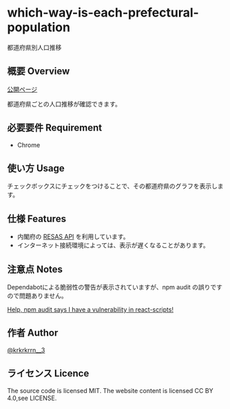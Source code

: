 # which-way-is-each-prefectural-population
都道府県別人口推移

## 概要 Overview

[公開ページ](https://krkrkrrn.github.io/which-way-is-each-prefectural-population/)

都道府県ごとの人口推移が確認できます。

## 必要要件 Requirement

- Chrome

## 使い方 Usage

チェックボックスにチェックをつけることで、その都道府県のグラフを表示します。

## 仕様 Features

- 内閣府の [RESAS API](https://resas.go.jp/#/13/13101) を利用しています。
- インターネット接続環境によっては、表示が遅くなることがあります。

## 注意点 Notes
Dependabotによる脆弱性の警告が表示されていますが、npm audit の誤りですので問題ありません。

[Help, npm audit says I have a vulnerability in react-scripts!](https://github.com/facebook/create-react-app/issues/11174)

## 作者 Author

[@krkrkrrn__3](https://twitter.com/krkrkrrn__3)

## ライセンス Licence

The source code is licensed MIT. The website content is licensed CC BY 4.0,see LICENSE.
